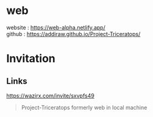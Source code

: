 # web
  website : https://web-alpha.netlify.app/ <br>
  github : https://addiraw.github.io/Project-Triceratops/

# Invitation
##  Links
  https://wazirx.com/invite/sxvpfs49


> Project-Triceratops formerly web in local machine